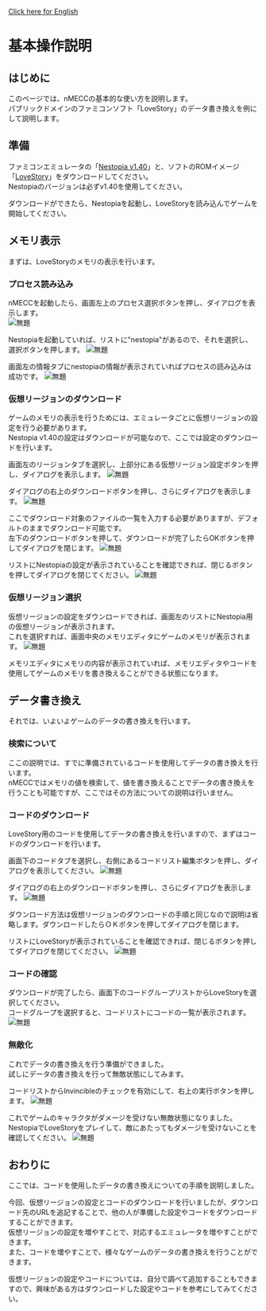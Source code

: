 [Click here for English](/howto.md)

# 基本操作説明

## はじめに
このページでは、nMECCの基本的な使い方を説明します。  
パブリックドメインのファミコンソフト「LoveStory」のデータ書き換えを例にして説明します。
## 準備
ファミコンエミュレータの「[Nestopia v1.40](http://nestopia.sourceforge.net/)」と、ソフトのROMイメージ「[LoveStory](https://pdroms.de/files/nintendo-nintendoentertainmentsystem-nes-famicom-fc/love-story)」をダウンロードしてください。  
Nestopiaのバージョンは必ずv1.40を使用してください。

ダウンロードができたら、Nestopiaを起動し、LoveStoryを読み込んでゲームを開始してください。
## メモリ表示
まずは、LoveStoryのメモリの表示を行います。
### プロセス読み込み
nMECCを起動したら、画面左上のプロセス選択ボタンを押し、ダイアログを表示します。  
![無題](https://user-images.githubusercontent.com/47295136/175544748-0dd94e05-f5c4-4207-afb9-7872ebf919c1.png)

Nestopiaを起動していれば、リストに"nestopia"があるので、それを選択し、選択ボタンを押します。
![無題](https://user-images.githubusercontent.com/47295136/175546073-f482533e-4149-4903-842e-0b02a252b62f.png)

画面左の情報タブにnestopiaの情報が表示されていればプロセスの読み込みは成功です。
![無題](https://user-images.githubusercontent.com/47295136/175546276-255574f6-da7c-4680-ad1f-d7624d8ac489.png)

### 仮想リージョンのダウンロード
ゲームのメモリの表示を行うためには、エミュレータごとに仮想リージョンの設定を行う必要があります。  
Nestopia v1.40の設定はダウンロードが可能なので、ここでは設定のダウンロードを行います。

画面左のリージョンタブを選択し、上部分にある仮想リージョン設定ボタンを押し、ダイアログを表示します。
![無題](https://user-images.githubusercontent.com/47295136/175546471-0aa3b4fe-98f2-45b3-8f8d-bd34db7c85c4.png)

ダイアログの右上のダウンロードボタンを押し、さらにダイアログを表示します。
![無題](https://user-images.githubusercontent.com/47295136/175546721-c7c50d17-b2bc-42f0-93bf-3db59f8df9ce.png)

ここでダウンロード対象のファイルの一覧を入力する必要がありますが、デフォルトのままでダウンロード可能です。  
左下のダウンロードボタンを押して、ダウンロードが完了したらOKボタンを押してダイアログを閉じます。
![無題](https://user-images.githubusercontent.com/47295136/175546948-8f0cb630-440f-4057-a528-c87c010d3653.png)

リストにNestopiaの設定が表示されていることを確認できれば、閉じるボタンを押してダイアログを閉じてください。
![無題](https://user-images.githubusercontent.com/47295136/175547174-b6852754-1f69-49c3-8156-dfe5feb24e3b.png)

### 仮想リージョン選択
仮想リージョンの設定をダウンロードできれば、画面左のリストにNestopia用の仮想リージョンが表示されます。  
これを選択すれば、画面中央のメモリエディタにゲームのメモリが表示されます。
![無題](https://user-images.githubusercontent.com/47295136/175547495-f91cd281-d1a8-4aed-a5d9-d2b2080d3bcf.png)

メモリエディタにメモリの内容が表示されていれば、メモリエディタやコードを使用してゲームのメモリを書き換えることができる状態になります。

## データ書き換え
それでは、いよいよゲームのデータの書き換えを行います。

### 検索について
ここの説明では、すでに準備されているコードを使用してデータの書き換えを行います。  
nMECCではメモリの値を検索して、値を書き換えることでデータの書き換えを行うことも可能ですが、ここではその方法についての説明は行いません。

### コードのダウンロード
LoveStory用のコードを使用してデータの書き換えを行いますので、まずはコードのダウンロードを行います。

画面下のコードタブを選択し、右側にあるコードリスト編集ボタンを押し、ダイアログを表示してください。
![無題](https://user-images.githubusercontent.com/47295136/175547690-ca100af4-84d2-42be-b4be-58e8f93bbfb4.png)

ダイアログの右上のダウンロードボタンを押し、さらにダイアログを表示します。
![無題](https://user-images.githubusercontent.com/47295136/175547837-f2376f18-44f9-4a61-bed0-7316c24ce0bd.png)

ダウンロード方法は仮想リージョンのダウンロードの手順と同じなので説明は省略します。ダウンロードしたらＯＫボタンを押してダイアログを閉じます。

リストにLoveStoryが表示されていることを確認できれば、閉じるボタンを押してダイアログを閉じてください。
![無題](https://user-images.githubusercontent.com/47295136/175547972-eeeac68f-0296-48c8-bc0d-425848095d15.png)

### コードの確認
ダウンロードが完了したら、画面下のコードグループリストからLoveStoryを選択してください。  
コードグループを選択すると、コードリストにコードの一覧が表示されます。
![無題](https://user-images.githubusercontent.com/47295136/175548185-f6368695-6087-43ca-bfc1-a8b91222c837.png)

### 無敵化
これでデータの書き換えを行う準備ができました。  
試しにデータの書き換えを行って無敵状態にしてみます。

コードリストからInvincibleのチェックを有効にして、右上の実行ボタンを押します。
![無題](https://user-images.githubusercontent.com/47295136/175548529-01823c1d-a9cc-48cc-b3bd-e4224906b549.png)

これでゲームのキャラクタがダメージを受けない無敵状態になりました。  
NestopiaでLoveStoryをプレイして、敵にあたってもダメージを受けないことを確認してください。
![無題](https://user-images.githubusercontent.com/47295136/175548864-738dc112-4f6a-42ed-a2c7-eb917ea22be4.png)

## おわりに
ここでは、コードを使用したデータの書き換えについての手順を説明しました。

今回、仮想リージョンの設定とコードのダウンロードを行いましたが、ダウンロード先のURLを追記することで、他の人が準備した設定やコードをダウンロードすることができます。  
仮想リージョンの設定を増やすことで、対応するエミュレータを増やすことができます。  
また、コードを増やすことで、様々なゲームのデータの書き換えを行うことができます。

仮想リージョンの設定やコードについては、自分で調べて追加することもできますので、興味がある方はダウンロードした設定やコードを参考にしてみてください。
